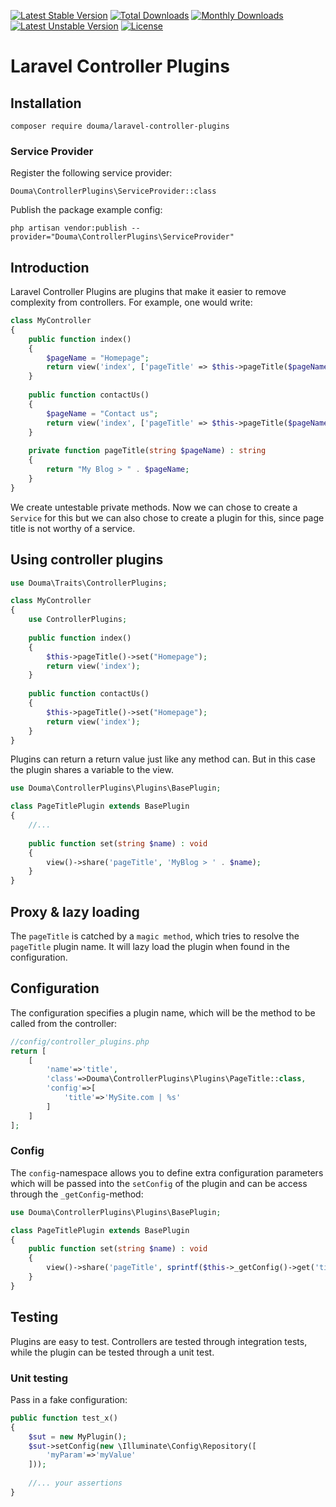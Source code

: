 [![Latest Stable Version](https://poser.pugx.org/douma/laravel-controller-plugins/v/stable)](https://packagist.org/packages/douma/laravel-controller-plugins)
[![Total Downloads](https://poser.pugx.org/douma/laravel-controller-plugins/downloads)](https://packagist.org/packages/douma/laravel-controller-plugins)
[![Monthly Downloads](https://poser.pugx.org/douma/laravel-controller-plugins/d/monthly)](https://packagist.org/packages/douma/laravel-controller-plugins)
[![Latest Unstable Version](https://poser.pugx.org/douma/laravel-controller-plugins/v/unstable)](https://packagist.org/packages/douma/laravel-controller-plugins)
[![License](https://poser.pugx.org/douma/laravel-controller-plugins/license)](https://packagist.org/packages/douma/laravel-controller-plugins)

# Laravel Controller Plugins

## Installation

`composer require douma/laravel-controller-plugins`

### Service Provider

Register the following service provider:

`Douma\ControllerPlugins\ServiceProvider::class`

Publish the package example config:

`php artisan vendor:publish --provider="Douma\ControllerPlugins\ServiceProvider"`

## Introduction 

Laravel Controller Plugins are plugins that make it easier to remove complexity from controllers.
For example, one would write:

```php
class MyController
{
    public function index()    
    {
        $pageName = "Homepage";
        return view('index', ['pageTitle' => $this->pageTitle($pageName)]);
    }
    
    public function contactUs()    
    {
        $pageName = "Contact us";
        return view('index', ['pageTitle' => $this->pageTitle($pageName)]);
    }
    
    private function pageTitle(string $pageName) : string 
    {
        return "My Blog > " . $pageName;
    }
}
```

We create untestable private methods. Now we can chose to create a `Service` for
this but we can also chose to create a plugin for this, since page title
is not worthy of a service.

## Using controller plugins 

```php
use Douma\Traits\ControllerPlugins;

class MyController
{
    use ControllerPlugins;
    
    public function index()    
    {
        $this->pageTitle()->set("Homepage");
        return view('index');
    }
    
    public function contactUs()    
    {
        $this->pageTitle()->set("Homepage");
        return view('index');
    }
}
```

Plugins can return a return value just like any method can. But in this case 
the plugin shares a variable to the view.

```php
use Douma\ControllerPlugins\Plugins\BasePlugin;

class PageTitlePlugin extends BasePlugin
{
    //...
    
    public function set(string $name) : void 
    {
        view()->share('pageTitle', 'MyBlog > ' . $name);
    }
}
```

## Proxy & lazy loading 

The `pageTitle` is catched by a `magic method`, which tries to resolve the `pageTitle`
plugin name. It will lazy load the plugin when found in the configuration. 

## Configuration

The configuration specifies a plugin name, which will be the method to be called from the controller:

```php
//config/controller_plugins.php
return [
    [
        'name'=>'title',
        'class'=>Douma\ControllerPlugins\Plugins\PageTitle::class,
        'config'=>[
            'title'=>'MySite.com | %s'
        ]
    ]
];

```

### Config

The `config`-namespace allows you to define extra configuration parameters
which will be passed into the `setConfig` of the plugin and can be access through the `_getConfig`-method:

```php
use Douma\ControllerPlugins\Plugins\BasePlugin;

class PageTitlePlugin extends BasePlugin
{    
    public function set(string $name) : void 
    {
        view()->share('pageTitle', sprintf($this->_getConfig()->get('title'), $name));
    }
}
```

## Testing

Plugins are easy to test. Controllers are tested through integration tests, while the plugin can be tested
through a unit test.

### Unit testing

Pass in a fake configuration:

```php
public function test_x()
{
    $sut = new MyPlugin();
    $sut->setConfig(new \Illuminate\Config\Repository([
        'myParam'=>'myValue'
    ]));
    
    //... your assertions
}
```

